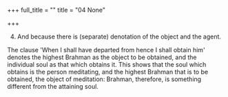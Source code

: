 +++
full_title = ""
title = "04 None"

+++


4. And because there is (separate) denotation of the object and the agent.

The clause 'When I shall have departed from hence I shall obtain him' denotes the highest Brahman as the object to be obtained, and the individual soul as that which obtains it. This shows that the soul which obtains is the person meditating, and the highest Brahman that is to be obtained, the object of meditation: Brahman, therefore, is something different from the attaining soul.

